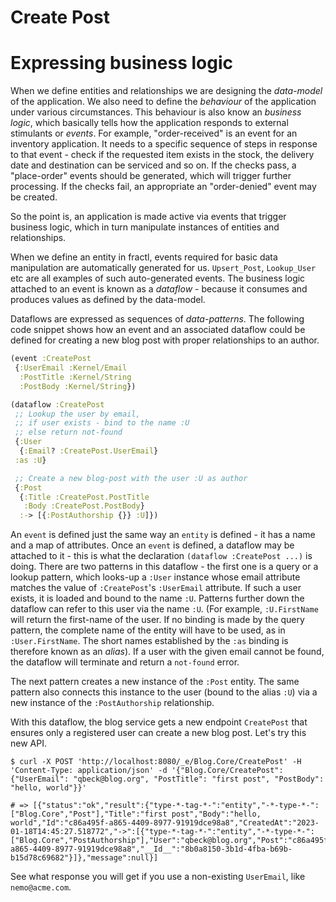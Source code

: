 # Create Post

# Expressing business logic

When we define entities and relationships we are designing the *data-model* of the application.
We also need to define the *behaviour* of the application under various circumstances. This behaviour
is also know an *business logic*, which basically tells how the application responds to external stimulants
or *events*. For example, "order-received" is an event for an inventory application. It needs to a specific
sequence of steps in response to that event - check if the requested item exists in the stock, the delivery date
and destination can be serviced and so on. If the checks pass, a "place-order" events should be generated, which
will trigger further processing. If the checks fail, an appropriate an "order-denied" event may be created.

So the point is, an application is made active via events that trigger business logic, which in turn manipulate
instances of entities and relationships.

When we define an entity in fractl, events required for basic data manipulation are automatically
generated for us. `Upsert_Post`, `Lookup_User` etc are all examples of such auto-generated events.
The business logic attached to an event is known as a *dataflow* - because it consumes and produces
values as defined by the data-model.

Dataflows are expressed as sequences of *data-patterns*. The following code snippet shows how
an event and an associated dataflow could be defined for creating a new blog post with proper relationships
to an author.

```clojure
(event :CreatePost
 {:UserEmail :Kernel/Email
  :PostTitle :Kernel/String
  :PostBody :Kernel/String})

(dataflow :CreatePost
 ;; Lookup the user by email,
 ;; if user exists - bind to the name :U
 ;; else return not-found
 {:User
  {:Email? :CreatePost.UserEmail}
 :as :U}

 ;; Create a new blog-post with the user :U as author
 {:Post
  {:Title :CreatePost.PostTitle
   :Body :CreatePost.PostBody}
  :-> [{:PostAuthorship {}} :U]})
```

An `event` is defined just the same way an `entity` is defined - it has a name and a map of attributes.
Once an `event` is defined, a dataflow may be attached to it - this is what the declaration `(dataflow :CreatePost ...)`
is doing. There are two patterns in this dataflow - the first one is a query or a lookup pattern, which looks-up a
`:User` instance whose email attribute matches the value of `:CreatePost`'s `:UserEmail` attribute. If such a user exists,
it is loaded and bound to the name `:U`. Patterns further down the dataflow can refer to this user via the name `:U`.
(For example, `:U.FirstName` will return the first-name of the user. If no binding is made by the query pattern, the complete name
of the entity will have to be used, as in `:User.FirstName`. The short names established by the `:as` binding is therefore known
as an *alias*). If a user with the given email cannot be found, the dataflow will terminate and return a `not-found` error.

The next pattern creates a new instance of the `:Post` entity. The same pattern also connects this instance to the user
(bound to the alias `:U`) via a new instance of the `:PostAuthorship` relationship.

With this dataflow, the blog service gets a new endpoint `CreatePost` that ensures only a registered user can create a
new blog post. Let's try this new API.

```shell
$ curl -X POST 'http://localhost:8080/_e/Blog.Core/CreatePost' -H 'Content-Type: application/json' -d '{"Blog.Core/CreatePost": {"UserEmail": "qbeck@blog.org", "PostTitle": "first post", "PostBody": "hello, world"}}'

# => [{"status":"ok","result":{"type-*-tag-*-":"entity","-*-type-*-":["Blog.Core","Post"],"Title":"first post","Body":"hello, world","Id":"c86a495f-a865-4409-8977-91919dce98a8","CreatedAt":"2023-01-18T14:45:27.518772","->":[{"type-*-tag-*-":"entity","-*-type-*-":["Blog.Core","PostAuthorship"],"User":"qbeck@blog.org","Post":"c86a495f-a865-4409-8977-91919dce98a8","__Id__":"8b0a8150-3b1d-4fba-b69b-b15d78c69682"}]},"message":null}]
```

See what response you will get if you use a non-existing `UserEmail`, like `nemo@acme.com`.


